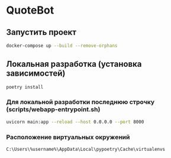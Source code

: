 # QuoteBot

## Запустить проект
```bash
docker-compose up --build --remove-orphans
```

## Локальная разработка (установка зависимостей)
```bash
poetry install
```

### Для локальной разработки последнюю строчку (scripts/webapp-entrypoint.sh)
```bash
uvicorn main:app --reload --host 0.0.0.0 --port 8000
```

### Расположение виртуальных окружений
```
C:\Users\%username%\AppData\Local\pypoetry\Cache\virtualenvs
```